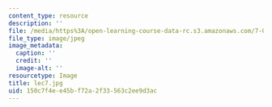 ```yaml
---
content_type: resource
description: ''
file: /media/https%3A/open-learning-course-data-rc.s3.amazonaws.com/7-014-introductory-biology-spring-2005/150c7f4ee45bf72a2f33563c2ee9d3ac_lec7.jpg
file_type: image/jpeg
image_metadata:
  caption: ''
  credit: ''
  image-alt: ''
resourcetype: Image
title: lec7.jpg
uid: 150c7f4e-e45b-f72a-2f33-563c2ee9d3ac
---
```

